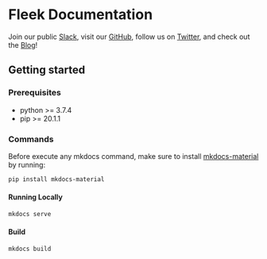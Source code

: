 # Fleek Documentation

Join our public [Slack](https://join.slack.com/t/fleek-public/shared_invite/zt-bxna7y1d-PbVdut4rgHt5jM6Zjg9g9A), visit our [GitHub](https://github.com/FleekHQ), follow us on [Twitter](https://twitter.com/FleekHQ), and check out the [Blog](https://blog.fleek.co)!

## Getting started

### Prerequisites
- python >= 3.7.4
- pip >= 20.1.1

### Commands

Before execute any mkdocs command, make sure to install [mkdocs-material](https://github.com/squidfunk/mkdocs-material) by running:

```sh
pip install mkdocs-material
```

#### Running Locally
```sh
mkdocs serve
```

#### Build
```sh
mkdocs build
```